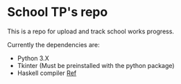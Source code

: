 # School TP's repo

This is a repo for upload and track school works progress.

Currently the dependencies are:
- Python 3.X
- Tkinter (Must be preinstalled with the python package)
- Haskell compiler [Ref](https://www.haskell.org/ghcup/)

